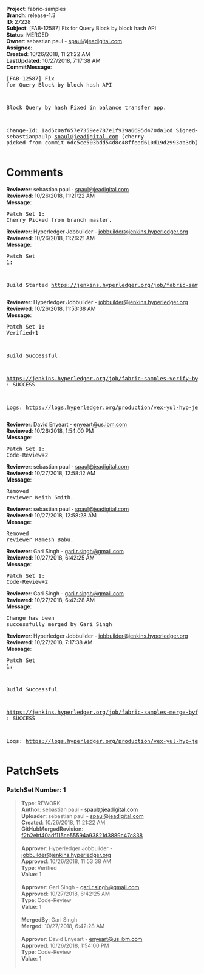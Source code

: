 <strong>Project</strong>: fabric-samples<br><strong>Branch</strong>: release-1.3<br><strong>ID</strong>: 27228<br><strong>Subject</strong>: [FAB-12587] Fix for Query Block by block hash API<br><strong>Status</strong>: MERGED<br><strong>Owner</strong>: sebastian paul - spaul@jeadigital.com<br><strong>Assignee</strong>:<br><strong>Created</strong>: 10/26/2018, 11:21:22 AM<br><strong>LastUpdated</strong>: 10/27/2018, 7:17:38 AM<br><strong>CommitMessage</strong>:<br><pre>[FAB-12587] Fix for Query Block by block hash API

Block Query by hash Fixed in balance transfer app.

Change-Id: Iad5c0af657e7359ee787e1f939a6695d470da1cd
Signed-off-by: sebastianpaulp <spaul@jeadigital.com>
(cherry picked from commit 6dc5ce503bdd54d8c48ffead610d19d2993ab3db)
</pre><h1>Comments</h1><strong>Reviewer</strong>: sebastian paul - spaul@jeadigital.com<br><strong>Reviewed</strong>: 10/26/2018, 11:21:22 AM<br><strong>Message</strong>: <pre>Patch Set 1: Cherry Picked from branch master.</pre><strong>Reviewer</strong>: Hyperledger Jobbuilder - jobbuilder@jenkins.hyperledger.org<br><strong>Reviewed</strong>: 10/26/2018, 11:26:21 AM<br><strong>Message</strong>: <pre>Patch Set 1:

Build Started https://jenkins.hyperledger.org/job/fabric-samples-verify-byfn-release-1.3/25/</pre><strong>Reviewer</strong>: Hyperledger Jobbuilder - jobbuilder@jenkins.hyperledger.org<br><strong>Reviewed</strong>: 10/26/2018, 11:53:38 AM<br><strong>Message</strong>: <pre>Patch Set 1: Verified+1

Build Successful 

https://jenkins.hyperledger.org/job/fabric-samples-verify-byfn-release-1.3/25/ : SUCCESS

Logs: https://logs.hyperledger.org/production/vex-yul-hyp-jenkins-3/fabric-samples-verify-byfn-release-1.3/25</pre><strong>Reviewer</strong>: David Enyeart - enyeart@us.ibm.com<br><strong>Reviewed</strong>: 10/26/2018, 1:54:00 PM<br><strong>Message</strong>: <pre>Patch Set 1: Code-Review+2</pre><strong>Reviewer</strong>: sebastian paul - spaul@jeadigital.com<br><strong>Reviewed</strong>: 10/27/2018, 12:58:12 AM<br><strong>Message</strong>: <pre>Removed reviewer Keith Smith.</pre><strong>Reviewer</strong>: sebastian paul - spaul@jeadigital.com<br><strong>Reviewed</strong>: 10/27/2018, 12:58:28 AM<br><strong>Message</strong>: <pre>Removed reviewer Ramesh Babu.</pre><strong>Reviewer</strong>: Gari Singh - gari.r.singh@gmail.com<br><strong>Reviewed</strong>: 10/27/2018, 6:42:25 AM<br><strong>Message</strong>: <pre>Patch Set 1: Code-Review+2</pre><strong>Reviewer</strong>: Gari Singh - gari.r.singh@gmail.com<br><strong>Reviewed</strong>: 10/27/2018, 6:42:28 AM<br><strong>Message</strong>: <pre>Change has been successfully merged by Gari Singh</pre><strong>Reviewer</strong>: Hyperledger Jobbuilder - jobbuilder@jenkins.hyperledger.org<br><strong>Reviewed</strong>: 10/27/2018, 7:17:38 AM<br><strong>Message</strong>: <pre>Patch Set 1:

Build Successful 

https://jenkins.hyperledger.org/job/fabric-samples-merge-byfn-release-1.3/6/ : SUCCESS

Logs: https://logs.hyperledger.org/production/vex-yul-hyp-jenkins-3/fabric-samples-merge-byfn-release-1.3/6</pre><h1>PatchSets</h1><h3>PatchSet Number: 1</h3><blockquote><strong>Type</strong>: REWORK<br><strong>Author</strong>: sebastian paul - spaul@jeadigital.com<br><strong>Uploader</strong>: sebastian paul - spaul@jeadigital.com<br><strong>Created</strong>: 10/26/2018, 11:21:22 AM<br><strong>GitHubMergedRevision</strong>: [f2b2ebf40adf115ce55594a93821d3889c47c838](https://github.com/hyperledger/fabric-samples/commit/f2b2ebf40adf115ce55594a93821d3889c47c838)<br><br><strong>Approver</strong>: Hyperledger Jobbuilder - jobbuilder@jenkins.hyperledger.org<br><strong>Approved</strong>: 10/26/2018, 11:53:38 AM<br><strong>Type</strong>: Verified<br><strong>Value</strong>: 1<br><br><strong>Approver</strong>: Gari Singh - gari.r.singh@gmail.com<br><strong>Approved</strong>: 10/27/2018, 6:42:25 AM<br><strong>Type</strong>: Code-Review<br><strong>Value</strong>: 1<br><br><strong>MergedBy</strong>: Gari Singh<br><strong>Merged</strong>: 10/27/2018, 6:42:28 AM<br><br><strong>Approver</strong>: David Enyeart - enyeart@us.ibm.com<br><strong>Approved</strong>: 10/26/2018, 1:54:00 PM<br><strong>Type</strong>: Code-Review<br><strong>Value</strong>: 1<br><br></blockquote>